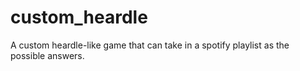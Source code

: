 # custom_heardle
A custom heardle-like game that can take in a spotify playlist as the possible answers.
